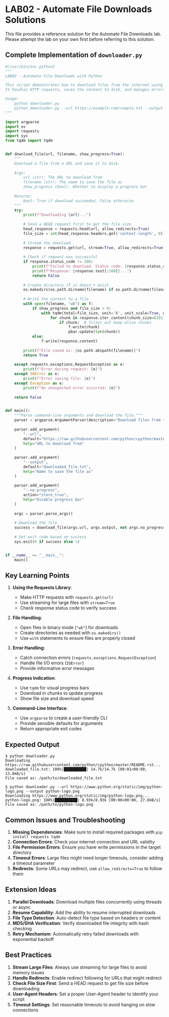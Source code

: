 # LAB02 - Automate File Downloads Solutions

This file provides a reference solution for the Automate File Downloads lab. Please attempt the lab on your own first before referring to this solution.

## Complete Implementation of `downloader.py`

```python
#!/usr/bin/env python3
"""
LAB02 - Automate File Downloads with Python

This script demonstrates how to download files from the internet using the requests library.
It handles HTTP requests, saves the content to disk, and manages errors.

Usage:
    python downloader.py
    python downloader.py --url https://example.com/sample.txt --output sample.txt
"""

import argparse
import os
import requests
import sys
from tqdm import tqdm


def download_file(url, filename, show_progress=True):
    """
    Download a file from a URL and save it to disk.
    
    Args:
        url (str): The URL to download from
        filename (str): The name to save the file as
        show_progress (bool): Whether to display a progress bar
        
    Returns:
        bool: True if download succeeded, False otherwise
    """
    try:
        print(f"Downloading {url}...")
        
        # Send a HEAD request first to get the file size
        head_response = requests.head(url, allow_redirects=True)
        file_size = int(head_response.headers.get('content-length', 0))
        
        # Stream the download
        response = requests.get(url, stream=True, allow_redirects=True)
        
        # Check if request was successful
        if response.status_code != 200:
            print(f"Failed to download. Status code: {response.status_code}")
            print(f"Response: {response.text[:100]}...")
            return False
        
        # Create directory if it doesn't exist
        os.makedirs(os.path.dirname(filename) if os.path.dirname(filename) else '.', exist_ok=True)
        
        # Write the content to a file
        with open(filename, "wb") as f:
            if show_progress and file_size > 0:
                with tqdm(total=file_size, unit='B', unit_scale=True, desc=filename) as pbar:
                    for chunk in response.iter_content(chunk_size=8192):
                        if chunk:  # filter out keep-alive chunks
                            f.write(chunk)
                            pbar.update(len(chunk))
            else:
                f.write(response.content)
        
        print(f"File saved as: {os.path.abspath(filename)}")
        return True
    
    except requests.exceptions.RequestException as e:
        print(f"Error during request: {e}")
    except IOError as e:
        print(f"Error saving file: {e}")
    except Exception as e:
        print(f"An unexpected error occurred: {e}")
    
    return False


def main():
    """Parse command-line arguments and download the file."""
    parser = argparse.ArgumentParser(description="Download files from the internet")
    
    parser.add_argument(
        "--url", 
        default="https://raw.githubusercontent.com/python/cpython/master/README.rst",
        help="URL to download from"
    )
    
    parser.add_argument(
        "--output", 
        default="downloaded_file.txt",
        help="Name to save the file as"
    )
    
    parser.add_argument(
        "--no-progress", 
        action="store_true",
        help="Disable progress bar"
    )
    
    args = parser.parse_args()
    
    # Download the file
    success = download_file(args.url, args.output, not args.no_progress)
    
    # Set exit code based on success
    sys.exit(0 if success else 1)


if __name__ == "__main__":
    main()
```

## Key Learning Points

1. **Using the Requests Library**:
   - Make HTTP requests with `requests.get(url)`
   - Use streaming for large files with `stream=True`
   - Check response status code to verify success

2. **File Handling**:
   - Open files in binary mode (`"wb"`) for downloads
   - Create directories as needed with `os.makedirs()`
   - Use `with` statements to ensure files are properly closed

3. **Error Handling**:
   - Catch connection errors (`requests.exceptions.RequestException`)
   - Handle file I/O errors (`IOError`)
   - Provide informative error messages

4. **Progress Indication**:
   - Use `tqdm` for visual progress bars
   - Download in chunks to update progress
   - Show file size and download speed

5. **Command-Line Interface**:
   - Use `argparse` to create a user-friendly CLI
   - Provide sensible defaults for arguments
   - Return appropriate exit codes

## Expected Output

```
$ python downloader.py
Downloading https://raw.githubusercontent.com/python/cpython/master/README.rst...
downloaded_file.txt: 100%|██████████| 14.7k/14.7k [00:01<00:00, 13.8kB/s]
File saved as: /path/to/downloaded_file.txt

$ python downloader.py --url https://www.python.org/static/img/python-logo.png --output python-logo.png
Downloading https://www.python.org/static/img/python-logo.png...
python-logo.png: 100%|██████████| 8.93k/8.93k [00:00<00:00, 27.6kB/s]
File saved as: /path/to/python-logo.png
```

## Common Issues and Troubleshooting

1. **Missing Dependencies**: Make sure to install required packages with `pip install requests tqdm`
2. **Connection Errors**: Check your internet connection and URL validity
3. **File Permission Errors**: Ensure you have write permissions in the target directory
4. **Timeout Errors**: Large files might need longer timeouts, consider adding a timeout parameter
5. **Redirects**: Some URLs may redirect, use `allow_redirects=True` to follow them

## Extension Ideas

1. **Parallel Downloads**: Download multiple files concurrently using threads or async
2. **Resume Capability**: Add the ability to resume interrupted downloads
3. **File Type Detection**: Auto-detect file type based on headers or content
4. **MD5/SHA Verification**: Verify downloaded file integrity with hash checking
5. **Retry Mechanism**: Automatically retry failed downloads with exponential backoff

## Best Practices

1. **Stream Large Files**: Always use streaming for large files to avoid memory issues
2. **Handle Redirects**: Enable redirect following for URLs that might redirect
3. **Check File Size First**: Send a HEAD request to get file size before downloading
4. **User-Agent Headers**: Set a proper User-Agent header to identify your script
5. **Timeout Settings**: Set reasonable timeouts to avoid hanging on slow connections 